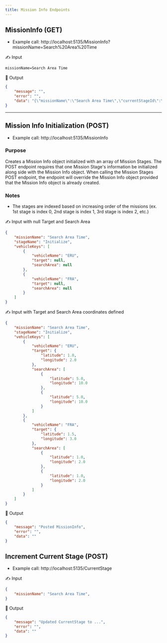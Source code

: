 ```yaml
---
title: Mission Info Endpoints
---
```

## MissionInfo (GET)

- Example call: http://localhost:5135/MissionInfo?missionName=Search%20Area%20Time

<aside>
✍️ Input

</aside>

```txt
missionName=Search Area Time
```

<aside>
🤖 Output

</aside>

```json
{
    "message": "",
    "error": "",
    "data": "{\"missionName\":\"Search Area Time\",\"currentStageId\":\"Initialize\",\"stages\":[{\"stageName\":\"Initialize\",\"stageStatus\":0,\"vehicleKeys\":[{\"vehicleName\":\"ERU\",\"target\":{\"latitude\":1,\"longitude\":2},\"searchArea\":[{\"latitude\":5,\"longitude\":10},{\"latitude\":5,\"longitude\":10}]},{\"vehicleName\":\"FRA\",\"target\":{\"latitude\":1.5,\"longitude\":3},\"searchArea\":[{\"latitude\":1,\"longitude\":2},{\"latitude\":1,\"longitude\":2}]}]}]}"
}
```

---

## Mission Info Initialization (POST)

- Example call: http://localhost:5135/MissionInfo
### Purpose
Creates a Mission Info object initialized with an array of Mission Stages. The POST endpoint requires that one Mission Stage's information be initialized along side with the Mission Info object. When calling the Mission Stages POST endpoint, the endpoint will override the Mission Info object provided that the Mission Info object is already created. 

### Notes
- The stages are indexed based on increasing order of the missions (ex. 1st stage is index 0, 2nd stage is index 1, 3rd stage is index 2, etc.)

<aside>
✍️ Input with null Target and Search Area

</aside>

```json
{
    "missionName": "Search Area Time",
    "stageName": "Initialize",
    "vehicleKeys": [
        {
            "vehicleName": "ERU",
            "target": null,
            "searchArea": null
        },
        {
            "vehicleName": "FRA",
            "target": null,
            "searchArea": null
        }
    ]
}
```

<aside>
✍️ Input with Target and Search Area coordinates defined

</aside>

```json
{
    "missionName": "Search Area Time",
    "stageName": "Initialize",
    "vehicleKeys": [
        {
            "vehicleName": "ERU",
            "target": {
			    "latitude": 1.0,
			    "longitude": 2.0
		    },
            "searchArea": [
		        {
			        "latitude": 5.0,
			        "longitude": 10.0
		        },
		        {
			        "latitude": 5.0,
			        "longitude": 10.0
		        }
	        ]
        },
        {
            "vehicleName": "FRA",
            "target": {
			    "latitude": 1.5,
			    "longitude": 3.0
		    },
            "searchArea": [
		        {
			        "latitude": 1.0,
			        "longitude": 2.0
		        },
		        {
			        "latitude": 1.0,
			        "longitude": 2.0
		        }
	        ]
        }
    ]
}
```

<aside>
🤖 Output

</aside>

```json
{
    "message": "Posted MissionInfo",
    "error": "",
    "data": ""
}
```

## Increment Current Stage (POST)

- Example call: http://localhost:5135/CurrentStage

<aside>
✍️ Input

</aside>

```json
{
    "missionName": "Search Area Time",
}
```

<aside>
🤖 Output

</aside>

```json
{
    "message": "Updated CurrentStage to ...",
    "error": "",
    "data": ""
}
```